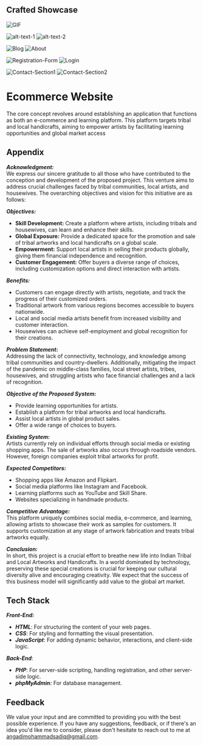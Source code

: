 
## Crafted Showcase

![GIF](https://media.giphy.com/media/v1.Y2lkPTc5MGI3NjExN2RnaW9qNnJ5bGF6bHo0bjZvdGVtcGR0MDJoOG0zeHQ1M2FiM2VsYiZlcD12MV9pbnRlcm5hbF9naWZfYnlfaWQmY3Q9Zw/ooh9FuvKSME9tuyB4k/giphy-downsized-large.gif)

![alt-text-1](https://i.ibb.co/7SmXxYF/Screenshot-2023-12-25-at-12-40-48-PM.png) ![alt-text-2](https://i.ibb.co/GQWH8fH/Screenshot-2023-12-23-at-12-35-50-AM.png "title-2")

![Blog](https://i.ibb.co/tC50MZm/Screenshot-2023-12-25-at-12-41-28-PM.png) ![About](https://i.ibb.co/vL5ZBcY/Screenshot-2023-12-23-at-12-36-35-AM.png)

![Registration-Form](https://i.ibb.co/PYK7Z8G/Screenshot-2023-12-23-at-12-38-05-AM.png) ![Login](https://i.ibb.co/wckPyqC/Screenshot-2023-12-25-at-12-48-07-PM.png)

![Contact-Section1](https://i.ibb.co/tPhDZ4m/Screenshot-2023-12-23-at-12-37-09-AM.png) ![Contact-Section2](https://i.ibb.co/gmVL2nj/Screenshot-2023-12-25-at-1-19-11-PM.png)


# Ecommerce Website
The core concept revolves around establishing an application that functions as both an e-commerce and learning platform. This platform targets tribal and local handicrafts, aiming to empower artists by facilitating learning opportunities and global market access


## Appendix
***Acknowledgment:***                                         
We express our sincere gratitude to all those who have contributed to the conception and development of the proposed project. This venture aims to address crucial challenges faced by tribal communities, local artists, and housewives. The overarching objectives and vision for this initiative are as follows:

***Objectives:***
- **Skill Development:** Create a platform where artists, including tribals and housewives, can learn and enhance their skills.
- **Global Exposure:** Provide a dedicated space for the promotion and sale of tribal artworks and local handicrafts on a global scale.
- **Empowerment:** Support local artists in selling their products globally, giving them financial independence and recognition.
- **Customer Engagement:** Offer buyers a diverse range of choices, including customization options and direct interaction with artists.

***Benefits:***
- Customers can engage directly with artists, negotiate, and track the progress of their customized orders.
- Traditional artwork from various regions becomes accessible to buyers nationwide.
- Local and social media artists benefit from increased visibility and customer interaction.
- Housewives can achieve self-employment and global recognition for their creations.

***Problem Statement:***   
Addressing the lack of connectivity, technology, and knowledge among tribal communities and country-dwellers. Additionally, mitigating the impact of the pandemic on middle-class families, local street artists, tribes, housewives, and struggling artists who face financial challenges and a lack of recognition.

***Objective of the Proposed System:***
- Provide learning opportunities for artists.
- Establish a platform for tribal artworks and local handicrafts.
- Assist local artists in global product sales.
- Offer a wide range of choices to buyers.

***Existing System:***  
Artists currently rely on individual efforts through social media or existing shopping apps. The sale of artworks also occurs through roadside vendors. However, foreign companies exploit tribal artworks for profit.

***Expected Competitors:***
- Shopping apps like Amazon and Flipkart.
- Social media platforms like Instagram and Facebook.
- Learning platforms such as YouTube and Skill Share.
- Websites specializing in handmade products.

***Competitive Advantage:***  
This platform uniquely combines social media, e-commerce, and learning, allowing artists to showcase their work as samples for customers. It supports customization at any stage of artwork fabrication and treats tribal artworks equally.

***Conclusion:***  
In short, this project is a crucial effort to breathe new life into Indian Tribal and Local Artworks and Handicrafts. In a world dominated by technology, preserving these special creations is crucial for keeping our cultural diversity alive and encouraging creativity. We expect that the success of this business model will significantly add value to the global art market.


## Tech Stack
***Front-End:***                                               
- ***HTML***: For structuring the content of your web pages.       
- ***CSS***: For styling and formatting the visual presentation.  
- ***JavaScript***: For adding dynamic behavior, interactions, and client-side logic.

***Back-End***:  
- ***PHP***: For server-side scripting, handling registration, and other server-side logic.         
- ***phpMyAdmin:*** For database management.


## Feedback
We value your input and are committed to providing you with the best possible experience. If you have any suggestions, feedback, or if there's an idea you'd like me to consider, please don't hesitate to reach out to me at angadimohammadsadiq@gmail.com.
